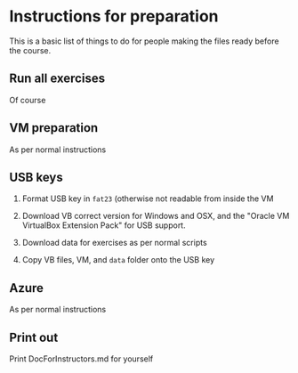# Instructions for preparation

This is a basic list of things to do for people making the files ready before the course.

## Run all exercises
Of course

## VM preparation
As per normal instructions

## USB keys
1. Format USB key in `fat23` (otherwise not readable from inside the VM

2. Download VB correct version for Windows and OSX, and the "Oracle VM VirtualBox Extension Pack" for USB support.

3. Download data for exercises as per normal scripts

4. Copy VB files, VM, and `data` folder onto the USB key

## Azure
As per normal instructions

## Print out
Print DocForInstructors.md for yourself


